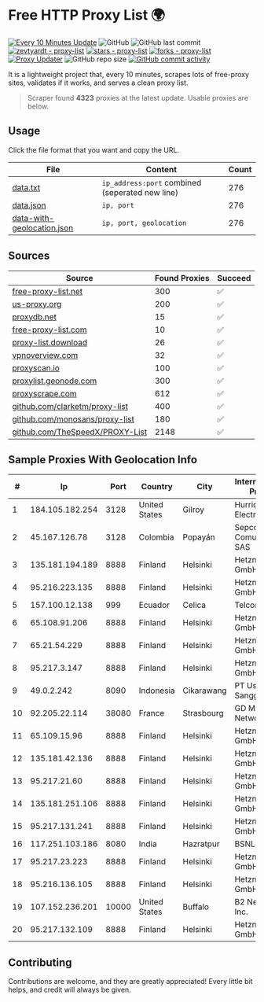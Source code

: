 
# Free HTTP Proxy List 🌍

[![Every 10 Minutes Update](https://github.com/mertguvencli/http-proxy-list/actions/workflows/main.yml/badge.svg?branch=main)](https://github.com/mertguvencli/http-proxy-list/actions/workflows/main.yml)
![GitHub](https://img.shields.io/github/license/mertguvencli/http-proxy-list)
![GitHub last commit](https://img.shields.io/github/last-commit/mertguvencli/http-proxy-list)
[![zevtyardt - proxy-list](https://img.shields.io/static/v1?label=zevtyardt&message=proxy-list&color=blue&logo=github)](https://github.com/zevtyardt/proxy-list "Go to GitHub repo")
[![stars - proxy-list](https://img.shields.io/github/stars/zevtyardt/proxy-list?style=social)](https://github.com/zevtyardt/proxy-list)
[![forks - proxy-list](https://img.shields.io/github/forks/zevtyardt/proxy-list?style=social)](https://github.com/zevtyardt/proxy-list)
[![Proxy Updater](https://github.com/zevtyardt/proxy-list/workflows/Proxy%20Updater/badge.svg)](https://github.com/zevtyardt/proxy-list/actions?query=workflow:"Proxy+Updater")
![GitHub repo size](https://img.shields.io/github/repo-size/zevtyardt/proxy-list)
[![GitHub commit activity](https://img.shields.io/github/commit-activity/m/zevtyardt/proxy-list?logo=commits)](https://github.com/zevtyardt/proxy-list/commits/main)

It is a lightweight project that, every 10 minutes, scrapes lots of free-proxy sites, validates if it works, and serves a clean proxy list.

> Scraper found **4323** proxies at the latest update. Usable proxies are below.

## Usage

Click the file format that you want and copy the URL.

|File|Content|Count|
|----|-------|-----|
|[data.txt](https://raw.githubusercontent.com/mertguvencli/http-proxy-list/main/proxy-list/data.txt)|`ip_address:port` combined (seperated new line)|276|
|[data.json](https://raw.githubusercontent.com/mertguvencli/http-proxy-list/main/proxy-list/data.json)|`ip, port`|276|
|[data-with-geolocation.json](https://raw.githubusercontent.com/mertguvencli/http-proxy-list/main/proxy-list/data-with-geolocation.json)|`ip, port, geolocation`|276|

## Sources

|Source|Found Proxies|Succeed|
|------|-------------|-------|
|[free-proxy-list.net](https://free-proxy-list.net)|300|✅|
|[us-proxy.org](https://www.us-proxy.org)|200|✅|
|[proxydb.net](http://proxydb.net)|15|✅|
|[free-proxy-list.com](https://free-proxy-list.com/?page=&port=&type%5B%5D=http&type%5B%5D=https&up_time=0&search=Search)|10|✅|
|[proxy-list.download](https://www.proxy-list.download/HTTP)|26|✅|
|[vpnoverview.com](https://vpnoverview.com/privacy/anonymous-browsing/free-proxy-servers)|32|✅|
|[proxyscan.io](https://www.proxyscan.io)|100|✅|
|[proxylist.geonode.com](https://proxylist.geonode.com/api/proxy-list?limit=300&page=1&sort_by=lastChecked&sort_type=desc&protocols=http,https)|300|✅|
|[proxyscrape.com](https://api.proxyscrape.com/v2/?request=displayproxies&protocol=http&timeout=10000&country=all&ssl=all&anonymity=all)|612|✅|
|[github.com/clarketm/proxy-list](https://raw.githubusercontent.com/clarketm/proxy-list/master/proxy-list-raw.txt)|400|✅|
|[github.com/monosans/proxy-list](https://raw.githubusercontent.com/monosans/proxy-list/main/proxies/http.txt)|180|✅|
|[github.com/TheSpeedX/PROXY-List](https://raw.githubusercontent.com/TheSpeedX/PROXY-List/master/http.txt)|2148|✅|


## Sample Proxies With Geolocation Info

|#|Ip|Port|Country|City|Internet Service Provider|
|-|--|----|-------|----|-------------------------|
|1|184.105.182.254|3128|United States|Gilroy|Hurricane Electric LLC|
|2|45.167.126.78|3128|Colombia|Popayán|Sepcom Comunicaciones SAS|
|3|135.181.194.189|8888|Finland|Helsinki|Hetzner Online GmbH|
|4|95.216.223.135|8888|Finland|Helsinki|Hetzner Online GmbH|
|5|157.100.12.138|999|Ecuador|Celica|Telconet S.A|
|6|65.108.91.206|8888|Finland|Helsinki|Hetzner Online GmbH|
|7|65.21.54.229|8888|Finland|Helsinki|Hetzner Online GmbH|
|8|95.217.3.147|8888|Finland|Helsinki|Hetzner Online GmbH|
|9|49.0.2.242|8090|Indonesia|Cikarawang|PT Usaha Adi Sanggoro|
|10|92.205.22.114|38080|France|Strasbourg|GD MASS Network|
|11|65.109.15.96|8888|Finland|Helsinki|Hetzner Online GmbH|
|12|135.181.42.136|8888|Finland|Helsinki|Hetzner Online GmbH|
|13|95.217.21.60|8888|Finland|Helsinki|Hetzner Online GmbH|
|14|135.181.251.106|8888|Finland|Helsinki|Hetzner Online GmbH|
|15|95.217.131.241|8888|Finland|Helsinki|Hetzner Online GmbH|
|16|117.251.103.186|8080|India|Hazratpur|BSNL Internet|
|17|95.217.23.223|8888|Finland|Helsinki|Hetzner Online GmbH|
|18|95.216.136.105|8888|Finland|Helsinki|Hetzner Online GmbH|
|19|107.152.236.201|10000|United States|Buffalo|B2 Net Solutions Inc.|
|20|95.217.132.109|8888|Finland|Helsinki|Hetzner Online GmbH|



## Contributing

Contributions are welcome, and they are greatly appreciated! Every
little bit helps, and credit will always be given.

